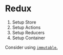 # Redux

1. Setup Store
2. Setup Actions
3. Setup Reducers
4. Setup Container

Consider using [`immutable`.](https://www.npmjs.com/package/immutable)